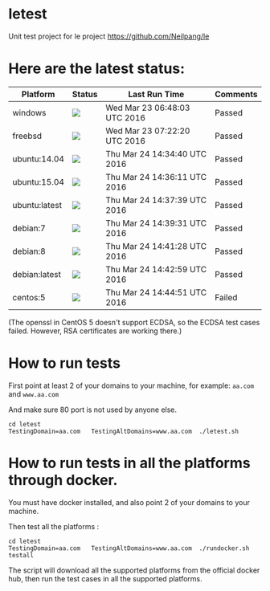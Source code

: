 # letest
Unit test project for le project https://github.com/Neilpang/le



# Here are the latest status:

| Platform | Status| Last Run Time| Comments|
-----------|-------|--------------|---------|
|windows|![](https://cdn.rawgit.com/Neilpang/letest/master/status/windows.svg?1458715683)|Wed Mar 23 06:48:03 UTC 2016| Passed |
|freebsd|![](https://cdn.rawgit.com/Neilpang/letest/master/status/freebsd.svg?1458717740)|Wed Mar 23 07:22:20 UTC 2016| Passed |
|ubuntu:14.04|![](https://cdn.rawgit.com/Neilpang/letest/master/status/ubuntu-14.04.svg?1458830080)|Thu Mar 24 14:34:40 UTC 2016| Passed |
|ubuntu:15.04|![](https://cdn.rawgit.com/Neilpang/letest/master/status/ubuntu-15.04.svg?1458830171)|Thu Mar 24 14:36:11 UTC 2016| Passed |
|ubuntu:latest|![](https://cdn.rawgit.com/Neilpang/letest/master/status/ubuntu-latest.svg?1458830259)|Thu Mar 24 14:37:39 UTC 2016| Passed |
|debian:7|![](https://cdn.rawgit.com/Neilpang/letest/master/status/debian-7.svg?1458830371)|Thu Mar 24 14:39:31 UTC 2016| Passed |
|debian:8|![](https://cdn.rawgit.com/Neilpang/letest/master/status/debian-8.svg?1458830488)|Thu Mar 24 14:41:28 UTC 2016| Passed |
|debian:latest|![](https://cdn.rawgit.com/Neilpang/letest/master/status/debian-latest.svg?1458830579)|Thu Mar 24 14:42:59 UTC 2016| Passed |
|centos:5|![](https://cdn.rawgit.com/Neilpang/letest/master/status/centos-5.svg?1458830691)|Thu Mar 24 14:44:51 UTC 2016| Failed |
(The openssl in CentOS 5 doesn't support ECDSA, so the ECDSA test cases failed. However, RSA certificates are working there.)

# How to run tests

First point at least 2 of your domains to your machine, 
for example: `aa.com` and `www.aa.com`

And make sure 80 port is not used by anyone else.

```
cd letest
TestingDomain=aa.com   TestingAltDomains=www.aa.com  ./letest.sh
```

# How to run tests in all the platforms through docker.

You must have docker installed, and also point 2 of your domains to your machine.

Then test all the platforms :

```
cd letest
TestingDomain=aa.com   TestingAltDomains=www.aa.com  ./rundocker.sh  testall
```

The script will download all the supported platforms from the official docker hub, then run the test cases in all the supported platforms.






